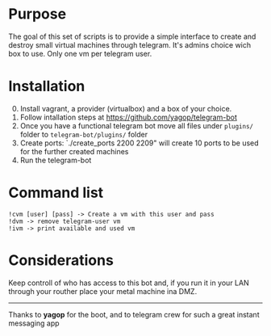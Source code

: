 
Purpose
=======
The goal of this set of scripts is to provide a simple interface to create and destroy small virtual machines through telegram. It's admins choice wich box to use. Only one vm per telegram user.

Installation
============
0. Install vagrant, a provider (virtualbox) and a box of your choice.
1. Follow intallation steps at https://github.com/yagop/telegram-bot
2. Once you have a functional telegram bot move all files under `plugins/` folder to `telegram-bot/plugins/` folder
3. Create ports: `./create_ports 2200 2209" will create 10 ports to be used for the further created machines
4. Run the telegram-bot

Command list
============
```
!cvm [user] [pass] -> Create a vm with this user and pass
!dvm -> remove telegram-user vm
!ivm -> print available and used vm
```

Considerations
==============
Keep controll of who has access to this bot and, if you run it in your LAN through your routher place your metal machine ina DMZ.

---------------------------------------------------------------------------------------------
Thanks to **yagop** for the boot, and to telegram crew for such a great instant messaging app

